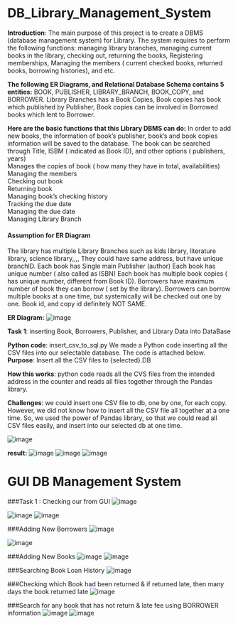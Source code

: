 # DB_Library_Management_System



**Introduction**: The main purpose of this project is to create a DBMS (database management system) for Library. The system requires to perform the following functions: managing library branches, managing current books in the library, checking out, returning the books, Registering memberships, Managing the members ( current checked books, returned books, borrowing histories), and etc. 

**The following ER Diagrams, and Relational Database Schema contains 5 entities:** BOOK, PUBLISHER, LIBRARY_BRANCH, BOOK_COPY, and BORROWER.
Library Branches has a Book Copies, Book copies has book which published by Publisher, Book copies can be involved in Borrowed books which lent to Borrower. 

**Here are the basic functions that this Library DBMS can do:**
In order to add new books, the information of book’s publisher, book’s and book copies information will be saved to the database. 
The book can be searched through Title, ISBM ( indicated as Book ID), and other options ( publishers, years)<br/>
Manages the copies of book ( how many they have in total, availabilities)<br/>
Managing the members<br/>
Checking out book<br/>
Returning book<br/>
Managing book’s checking history <br/>
Tracking the due date<br/>
Managing the due date<br/>
Managing Library Branch <br/>


#### Assumption for ER Diagram 
The library has multiple Library Branches such as kids library, literature library, science library,,,, They could have same address, but have unique branchID. 
Each book has Single main Publisher (author) 
Each book has unique number ( also called as ISBN)
Each book has multiple book copies ( has unique number, different from Book ID). 
Borrowers have maximum number of book they can borrow ( set by the library).
Borrowers can borrow multiple books at a one time, but systemically will be checked out one by one. 
Book id, and copy id definitely NOT SAME. 


**ER Diagram:**
![image](https://github.com/user-attachments/assets/0aea62be-e149-4af5-922c-49704b37e596)


**Task 1**: inserting Book, Borrowers, Publisher, and Library Data into DataBase

**Python code**: insert_csv_to_sql.py
We made a Python code inserting all the CSV files into our selectable database. 
The code is attached below.
**Purpose**: Insert all the CSV files to {selected}.DB 

**How **this** works**: python code reads all the CVS files from the intended address in the counter and reads all files together through the Pandas library. 

**Challenges**: we could insert one CSV file to db, one by one, for each copy. However, we did not know how to insert all the CSV file all together at a one time. So, we used the power of Pandas library, so that we could read all CSV files easily, and insert into our selected db at one time. 

![image](https://github.com/user-attachments/assets/1ff9f611-8c74-4533-9f0e-8c99302c7191)


**result:**
![image](https://github.com/user-attachments/assets/413b0c95-10a1-45aa-a92b-89248c042ff8)
![image](https://github.com/user-attachments/assets/d72a5743-c7cc-4443-a2d4-d63eff5d7e75)
![image](https://github.com/user-attachments/assets/50bcbc68-5aa9-49fe-bd38-a65d1d4b341c)





# GUI DB Management System

###Task 1 : Checking our from GUI
![image](https://github.com/user-attachments/assets/e06c3064-1085-4b27-9640-0ccfc715e21a)

![image](https://github.com/user-attachments/assets/b5131118-5697-49ec-9bbb-3f5bf7f5f518)
![image](https://github.com/user-attachments/assets/59294524-be85-4631-bbea-28884057c1f6)

###Adding New Borrowers
![image](https://github.com/user-attachments/assets/68380982-f2ea-4167-b790-91822249b5f1)

![image](https://github.com/user-attachments/assets/023eb814-0869-4d3f-924b-00f7e6fa9309)



###Adding New Books
![image](https://github.com/user-attachments/assets/8e5d3fe2-7ce8-4370-8d49-f712ca2d04c5)
![image](https://github.com/user-attachments/assets/f1b99796-b722-4528-b3b6-c2e4b0a1412a)

###Searching Book Loan History
![image](https://github.com/user-attachments/assets/fef2f040-564d-4dc6-9cf4-2868f2e0188d)

###Checking which Book had been returned & if returned late, then many days the book returned late
![image](https://github.com/user-attachments/assets/cbc0b124-3201-49a8-affd-9d10e93ce891)


###Search for any book that has not return & late fee using BORROWER information
![image](https://github.com/user-attachments/assets/07cf65d3-785b-4680-ae43-578a6ef8ad8a)
![image](https://github.com/user-attachments/assets/b2aaacb1-e547-45c4-930a-fa47be6133b3)


